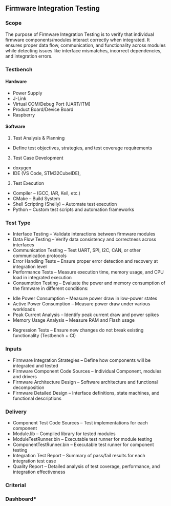 ## Firmware Integration Testing 

### Scope

The purpose of Firmware Integration Testing is to verify that individual firmware components/modules interact correctly when integrated. It ensures proper data flow, communication, and functionality across modules while detecting issues like interface mismatches, incorrect dependencies, and integration errors.

### Testbench

#### Hardware

- Power Supply
- J-Link
- Virtual COM/Debug Port (UART/ITM)
- Product Board/Device Board
- Raspberry

#### Software

1. Test Analysis & Planning
* Define test objectives, strategies, and test coverage requirements
3. Test Case Development
  * doxygen
  * IDE (VS Code, STM32CubeIDE),
  
3. Test Execution
* Compiler – (GCC, IAR, Keil, etc.)
* CMake – Build System
* Shell Scripting (Shelly) – Automate test execution
* Python – Custom test scripts and automation frameworks
 
### Test Type

* Interface Testing – Validate interactions between firmware modules
* Data Flow Testing – Verify data consistency and correctness across interfaces
* Communication Testing – Test UART, SPI, I2C, CAN, or other communication protocols
* Error Handling Tests – Ensure proper error detection and recovery at integration level
* Performance Tests – Measure execution time, memory usage, and CPU load in integrated execution
* Consumption Testing – Evaluate the power and memory consumption of the firmware in different conditions:
- Idle Power Consumption – Measure power draw in low-power states
- Active Power Consumption – Measure power draw under various workloads
- Peak Current Analysis – Identify peak current draw and power spikes
- Memory Usage Analysis – Measure RAM and Flash usage
* Regression Tests – Ensure new changes do not break existing functionality (Testbench + CI)

### Inputs

* Firmware Integration Strategies – Define how components will be integrated and tested
* Firmware Component Code Sources – Individual Component, modules and drivers
* Firmware Architecture Design – Software architecture and functional decomposition
* Firmware Detailed Design – Interface definitions, state machines, and functional descriptions

### Delivery

* Component Test Code Sources – Test implementations for each component
* Module.lib – Compiled library for tested modules
* ModuleTestRunner.bin – Executable test runner for module testing
* ComponentTestRunner.bin – Executable test runner for component testing
* Integration Test Report – Summary of pass/fail results for each integration test case
* Quality Report – Detailed analysis of test coverage, performance, and integration effectiveness

### Criterial

### Dashboard*
 
